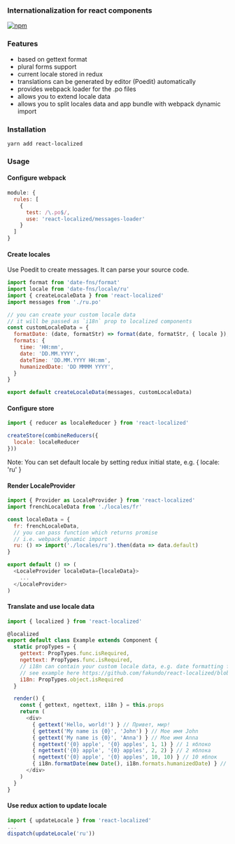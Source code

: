 ### Internationalization for react components

[![npm](https://img.shields.io/npm/v/react-localized.svg?maxAge=2592000)](https://www.npmjs.com/package/react-localized)

### Features

- based on gettext format
- plural forms support
- current locale stored in redux
- translations can be generated by editor (Poedit) automatically
- provides webpack loader for the .po files
- allows you to extend locale data
- allows you to split locales data and app bundle with webpack dynamic import

### Installation
```
yarn add react-localized
```
### Usage

#### Configure webpack

```javascript
module: {
  rules: [
    {
      test: /\.po$/,
      use: 'react-localized/messages-loader'
    }
  ]
}
```

#### Create locales

Use Poedit to create messages. It can parse your source code.

```javascript
import format from 'date-fns/format'
import locale from 'date-fns/locale/ru'
import { createLocaleData } from 'react-localized'
import messages from './ru.po'

// you can create your custom locale data
// it will be passed as `i18n` prop to localized components
const customLocaleData = {
  formatDate: (date, formatStr) => format(date, formatStr, { locale }),
  formats: {
    time: 'HH:mm',
    date: 'DD.MM.YYYY',
    dateTime: 'DD.MM.YYYY HH:mm',
    humanizedDate: 'DD MMMM YYYY',
  }
}

export default createLocaleData(messages, customLocaleData)
```

#### Configure store

```javascript
import { reducer as localeReducer } from 'react-localized'

createStore(combineReducers({
  locale: localeReducer
}))
```

Note: You can set default locale by setting redux initial state, e.g. { locale: 'ru' }

#### Render LocaleProvider

```javascript
import { Provider as LocaleProvider } from 'react-localized'
import frenchLocaleData from './locales/fr'

const localeData = {
  fr: frenchLocaleData,
  // you can pass function which returns promise
  // i.e. webpack dynamic import
  ru: () => import('./locales/ru').then(data => data.default)
}

export default () => (
  <LocaleProvider localeData={localeData}>
    ...
  </LocaleProvider>
)
```

#### Translate and use locale data

```javascript
import { localized } from 'react-localized'

@localized
export default class Example extends Component {
  static propTypes = {
    gettext: PropTypes.func.isRequired,
    ngettext: PropTypes.func.isRequired,
    // i18n can contain your custom locale data, e.g. date formatting functions
    // see example here https://github.com/fakundo/react-localized/blob/master/examples/locales/ru.js 
    i18n: PropTypes.object.isRequired
  }

  render() {
    const { gettext, ngettext, i18n } = this.props
    return (
      <div>
        { gettext('Hello, world!') } // Привет, мир!
        { gettext('My name is {0}', 'John') } // Мое имя John
        { gettext('My name is {0}', 'Anna') } // Мое имя Anna
        { ngettext('{0} apple', '{0} apples', 1, 1) } // 1 яблоко
        { ngettext('{0} apple', '{0} apples', 2, 2) } // 2 яблока
        { ngettext('{0} apple', '{0} apples', 10, 10) } // 10 яблок
        { i18n.formatDate(new Date(), i18n.formats.humanizedDate) } // 10 октября 2017
      </div>
    )
  }
}
```

#### Use redux action to update locale

```javascript
import { updateLocale } from 'react-localized'
...
dispatch(updateLocale('ru'))
```

